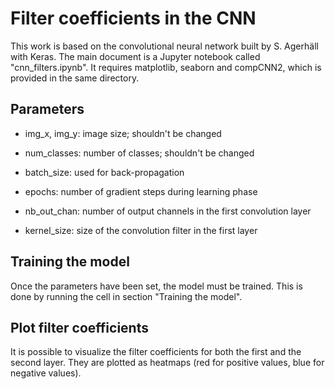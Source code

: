 # Filter coefficients in the CNN

This work is based on the convolutional neural network built by S. Agerhäll with Keras. The main document is a Jupyter notebook called "cnn_filters.ipynb". It requires matplotlib, seaborn and compCNN2, which is provided in the same directory.

## Parameters

- img_x, img_y: image size; shouldn't be changed
- num_classes: number of classes; shouldn't be changed
- batch_size: used for back-propagation
- epochs: number of gradient steps during learning phase

- nb_out_chan: number of output channels in the first convolution layer
- kernel_size: size of the convolution filter in the first layer

## Training the model

Once the parameters have been set, the model must be trained. This is done by running the cell in section "Training the model".

## Plot filter coefficients

It is possible to visualize the filter coefficients for both the first and the second layer. They are plotted as heatmaps (red for positive values, blue for negative values).
